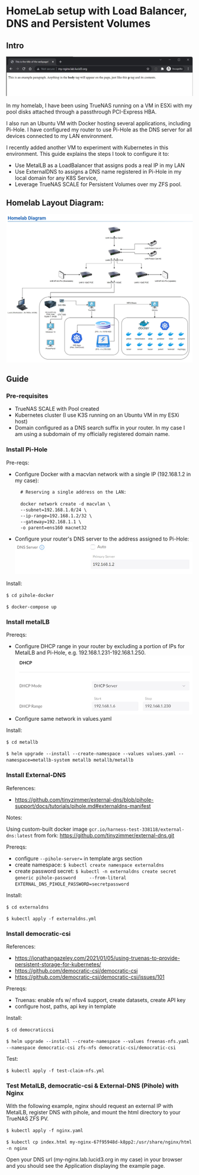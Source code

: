 # HomeLab setup with Load Balancer, DNS and Persistent Volumes

## Intro

![Example webpage](images/example_webpage.jpg?raw=true)


In my homelab, I have been using TrueNAS running on a VM in ESXi with my pool disks attached through a passthrough PCI-Express HBA.

I also run an Ubuntu VM with Docker hosting several applications, including Pi-Hole.  I have configured my router to use Pi-Hole as the DNS server for all devices connected to my LAN environment.

I recently added another VM to experiment with Kubernetes in this environment.  This guide explains the steps I took to configure it to:
- Use MetalLB as a LoadBalancer that assigns pods a real IP in my LAN
- Use ExternalDNS to assigns a DNS name registered in Pi-Hole in my local domain for any K8S Service, 
- Leverage TrueNAS SCALE for Persistent Volumes over my ZFS pool.

## Homelab Layout Diagram:

![Homelab Diagram](images/homelab_diagram.jpg?raw=true)

## Guide

### Pre-requisites

- TrueNAS SCALE with Pool created
- Kubernetes cluster (I use K3S running on an Ubuntu VM in my ESXi host)
- Domain configured as a DNS search suffix in your router.  In my case I am using a subdomain of my officially registered domain name.

### Install Pi-Hole


Pre-reqs:

- Configure Docker with a macvlan network with a single IP (192.168.1.2 in my case):
  ``` 
    # Reserving a single address on the LAN:
    
    docker network create -d macvlan \
    --subnet=192.168.1.0/24 \
    --ip-range=192.168.1.2/32 \
    --gateway=192.168.1.1 \
    -o parent=ens160 macnet32
  ```
- Configure your router's DNS server to the address assigned to Pi-Hole:
![Unifi DNS Settings](images/unifi_dns.jpg?raw=true)

Install:

`$ cd pihole-docker`

`$ docker-compose up`

### Install metalLB

Prereqs: 
- Configure DHCP range in your router by excluding a portion of IPs for MetalLB and Pi-Hole, e.g. 192.168.1.231-192.168.1.250.
![Unifi DHCP settings](images/unifi_dhcp.jpg?raw=true)
- Configure same network in values.yaml

Install:

`$ cd metallb`

`$ helm upgrade --install --create-namespace --values values.yaml --namespace=metallb-system metallb metallb/metallb`

### Install External-DNS

References:
- https://github.com/tinyzimmer/external-dns/blob/pihole-support/docs/tutorials/pihole.md#externaldns-manifest

Notes:

Using custom-built docker image `gcr.io/harness-test-338118/external-dns:latest` from fork: https://github.com/tinyzimmer/external-dns.git

Prereqs:
- configure `--pihole-server=` in template args section
- create namespace: `$ kubectl create namespace externaldns`
- create password secret: `$ kubectl -n externaldns create secret generic pihole-password     --from-literal EXTERNAL_DNS_PIHOLE_PASSWORD=secretpassword`

Install: 

`$ cd externaldns`

`$ kubectl apply -f externaldns.yml`

### Install democratic-csi

References: 
- https://jonathangazeley.com/2021/01/05/using-truenas-to-provide-persistent-storage-for-kubernetes/
- https://github.com/democratic-csi/democratic-csi
- https://github.com/democratic-csi/democratic-csi/issues/101

Prereqs:
- Truenas: enable nfs w/ nfsv4 support, create datasets, create API key
- configure host, paths, api key in template

Install:

`$ cd democraticcsi`

`$ helm upgrade --install --create-namespace --values freenas-nfs.yaml --namespace democratic-csi zfs-nfs democratic-csi/democratic-csi`

Test: 

`$ kubectl apply -f test-claim-nfs.yml`

### Test MetalLB, democratic-csi & External-DNS (Pihole) with Nginx

With the following example, nginx should request an external IP with MetalLB, register DNS with pihole, and mount the html directory to your TrueNAS ZFS PV.

`$ kubectl apply -f nginx.yaml`

`$ kubectl cp index.html my-nginx-67f95948d-k8pp2:/usr/share/nginx/html -n nginx`

Open your DNS url (my-nginx.lab.lucid3.org in my case) in your browser and you should see the Application displaying the example page.